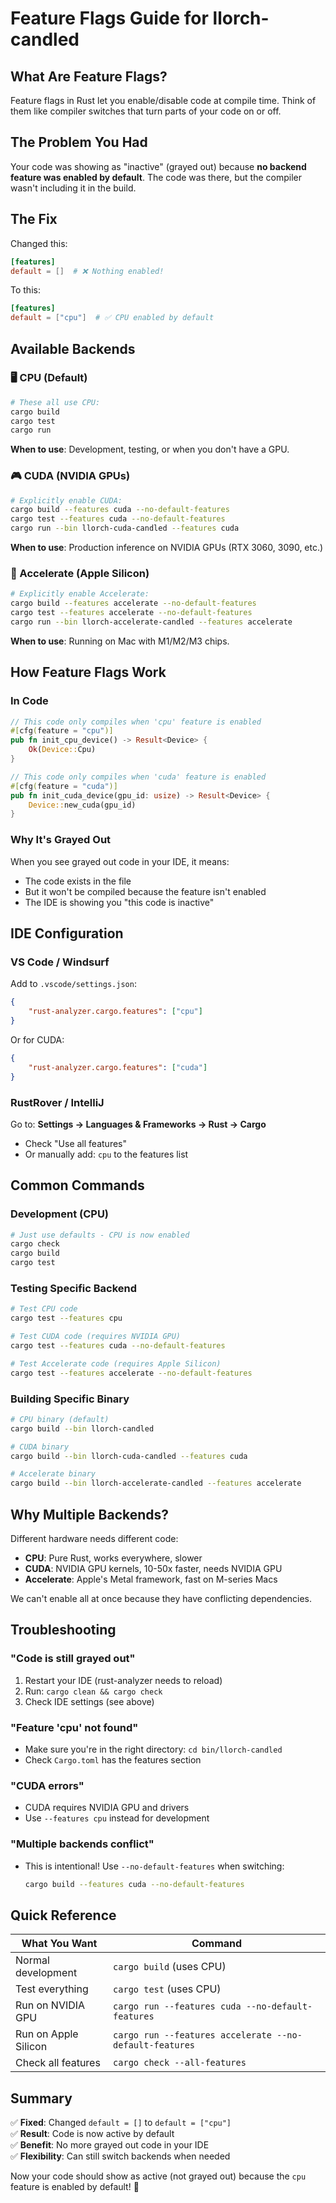 # Feature Flags Guide for llorch-candled

## What Are Feature Flags?

Feature flags in Rust let you enable/disable code at compile time. Think of them like compiler switches that turn parts of your code on or off.

## The Problem You Had

Your code was showing as "inactive" (grayed out) because **no backend feature was enabled by default**. The code was there, but the compiler wasn't including it in the build.

## The Fix

Changed this:
```toml
[features]
default = []  # ❌ Nothing enabled!
```

To this:
```toml
[features]
default = ["cpu"]  # ✅ CPU enabled by default
```

## Available Backends

### 🖥️ CPU (Default)
```bash
# These all use CPU:
cargo build
cargo test
cargo run
```

**When to use**: Development, testing, or when you don't have a GPU.

### 🎮 CUDA (NVIDIA GPUs)
```bash
# Explicitly enable CUDA:
cargo build --features cuda --no-default-features
cargo test --features cuda --no-default-features
cargo run --bin llorch-cuda-candled --features cuda
```

**When to use**: Production inference on NVIDIA GPUs (RTX 3060, 3090, etc.)

### 🍎 Accelerate (Apple Silicon)
```bash
# Explicitly enable Accelerate:
cargo build --features accelerate --no-default-features
cargo test --features accelerate --no-default-features
cargo run --bin llorch-accelerate-candled --features accelerate
```

**When to use**: Running on Mac with M1/M2/M3 chips.

## How Feature Flags Work

### In Code
```rust
// This code only compiles when 'cpu' feature is enabled
#[cfg(feature = "cpu")]
pub fn init_cpu_device() -> Result<Device> {
    Ok(Device::Cpu)
}

// This code only compiles when 'cuda' feature is enabled
#[cfg(feature = "cuda")]
pub fn init_cuda_device(gpu_id: usize) -> Result<Device> {
    Device::new_cuda(gpu_id)
}
```

### Why It's Grayed Out
When you see grayed out code in your IDE, it means:
- The code exists in the file
- But it won't be compiled because the feature isn't enabled
- The IDE is showing you "this code is inactive"

## IDE Configuration

### VS Code / Windsurf
Add to `.vscode/settings.json`:
```json
{
    "rust-analyzer.cargo.features": ["cpu"]
}
```

Or for CUDA:
```json
{
    "rust-analyzer.cargo.features": ["cuda"]
}
```

### RustRover / IntelliJ
Go to: **Settings → Languages & Frameworks → Rust → Cargo**
- Check "Use all features"
- Or manually add: `cpu` to the features list

## Common Commands

### Development (CPU)
```bash
# Just use defaults - CPU is now enabled
cargo check
cargo build
cargo test
```

### Testing Specific Backend
```bash
# Test CPU code
cargo test --features cpu

# Test CUDA code (requires NVIDIA GPU)
cargo test --features cuda --no-default-features

# Test Accelerate code (requires Apple Silicon)
cargo test --features accelerate --no-default-features
```

### Building Specific Binary
```bash
# CPU binary (default)
cargo build --bin llorch-candled

# CUDA binary
cargo build --bin llorch-cuda-candled --features cuda

# Accelerate binary
cargo build --bin llorch-accelerate-candled --features accelerate
```

## Why Multiple Backends?

Different hardware needs different code:
- **CPU**: Pure Rust, works everywhere, slower
- **CUDA**: NVIDIA GPU kernels, 10-50x faster, needs NVIDIA GPU
- **Accelerate**: Apple's Metal framework, fast on M-series Macs

We can't enable all at once because they have conflicting dependencies.

## Troubleshooting

### "Code is still grayed out"
1. Restart your IDE (rust-analyzer needs to reload)
2. Run: `cargo clean && cargo check`
3. Check IDE settings (see above)

### "Feature 'cpu' not found"
- Make sure you're in the right directory: `cd bin/llorch-candled`
- Check `Cargo.toml` has the features section

### "CUDA errors"
- CUDA requires NVIDIA GPU and drivers
- Use `--features cpu` instead for development

### "Multiple backends conflict"
- This is intentional! Use `--no-default-features` when switching:
  ```bash
  cargo build --features cuda --no-default-features
  ```

## Quick Reference

| What You Want | Command |
|---------------|---------|
| Normal development | `cargo build` (uses CPU) |
| Test everything | `cargo test` (uses CPU) |
| Run on NVIDIA GPU | `cargo run --features cuda --no-default-features` |
| Run on Apple Silicon | `cargo run --features accelerate --no-default-features` |
| Check all features | `cargo check --all-features` |

## Summary

✅ **Fixed**: Changed `default = []` to `default = ["cpu"]`  
✅ **Result**: Code is now active by default  
✅ **Benefit**: No more grayed out code in your IDE  
✅ **Flexibility**: Can still switch backends when needed  

Now your code should show as active (not grayed out) because the `cpu` feature is enabled by default! 🎉
